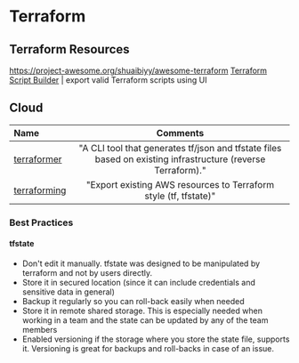 # Terraform

## Terraform Resources

https://project-awesome.org/shuaibiyy/awesome-terraform
[Terraform Script Builder](https://terraparty.com) | export valid Terraform scripts using UI

## Cloud

Name | Comments
:------|:------:
[terraformer](https://github.com/GoogleCloudPlatform/terraformer) | "A CLI tool that generates tf/json and tfstate files based on existing infrastructure (reverse Terraform)."
[terraforming](https://github.com/dtan4/terraforming) | "Export existing AWS resources to Terraform style (tf, tfstate)"

### Best Practices

#### tfstate

* Don't edit it manually. tfstate was designed to be manipulated by terraform and not by users directly.
* Store it in secured location (since it can include credentials and sensitive data in general)
* Backup it regularly so you can roll-back easily when needed 
* Store it in remote shared storage. This is especially needed when working in a team and the state can be updated by any of the team members
* Enabled versioning if the storage where you store the state file, supports it. Versioning is great for backups and roll-backs in case of an issue.

